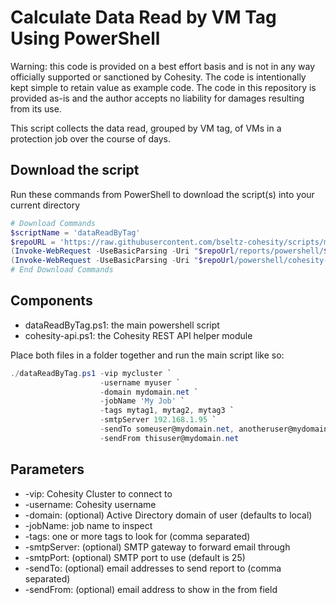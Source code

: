 # Calculate Data Read by VM Tag Using PowerShell

Warning: this code is provided on a best effort basis and is not in any way officially supported or sanctioned by Cohesity. The code is intentionally kept simple to retain value as example code. The code in this repository is provided as-is and the author accepts no liability for damages resulting from its use.

This script collects the data read, grouped by VM tag, of VMs in a protection job over the course of days.

## Download the script

Run these commands from PowerShell to download the script(s) into your current directory

```powershell
# Download Commands
$scriptName = 'dataReadByTag'
$repoURL = 'https://raw.githubusercontent.com/bseltz-cohesity/scripts/master'
(Invoke-WebRequest -UseBasicParsing -Uri "$repoUrl/reports/powershell/$scriptName/$scriptName.ps1").content | Out-File "$scriptName.ps1"; (Get-Content "$scriptName.ps1") | Set-Content "$scriptName.ps1"
(Invoke-WebRequest -UseBasicParsing -Uri "$repoUrl/powershell/cohesity-api/cohesity-api.ps1").content | Out-File cohesity-api.ps1; (Get-Content cohesity-api.ps1) | Set-Content cohesity-api.ps1
# End Download Commands
```

## Components

* dataReadByTag.ps1: the main powershell script
* cohesity-api.ps1: the Cohesity REST API helper module

Place both files in a folder together and run the main script like so:

```powershell
./dataReadByTag.ps1 -vip mycluster `
                    -username myuser `
                    -domain mydomain.net `
                    -jobName 'My Job' `
                    -tags mytag1, mytag2, mytag3 `
                    -smtpServer 192.168.1.95 `
                    -sendTo someuser@mydomain.net, anotheruser@mydomain.net `
                    -sendFrom thisuser@mydomain.net
```

## Parameters

* -vip: Cohesity Cluster to connect to
* -username: Cohesity username
* -domain: (optional) Active Directory domain of user (defaults to local)
* -jobName: job name to inspect
* -tags: one or more tags to look for (comma separated)
* -smtpServer: (optional) SMTP gateway to forward email through
* -smtpPort: (optional) SMTP port to use (default is 25)
* -sendTo: (optional) email addresses to send report to (comma separated)
* -sendFrom: (optional) email address to show in the from field
